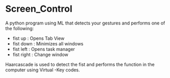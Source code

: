 # Screen_Control

A python program using ML that detects your gestures and performs one of the following:
<ul>
<li> fist up : Opens Tab View 
<li> fist down : Minimizes all windows 
<li> fist left : Opens task manager
<li> fist right : Change window  
 </ul>
 
 
 Haarcascade is used to detect the fist and performs the function in the computer using Virtual -Key codes.
